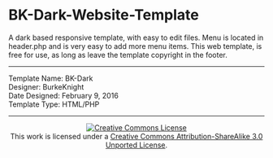 # BK-Dark-Website-Template
A dark based responsive template, with easy to edit files. Menu is located in header.php and is very easy to add more menu items. This web template, is free for use, as long as leave the template copyright in the footer.
<hr />
Template Name: BK-Dark<br />
Designer: BurkeKnight<br />
Date Designed: February 9, 2016<br />
Template Type: HTML/PHP
<hr />
<div align="center"><a rel="license" href="https://creativecommons.org/licenses/by-sa/3.0/deed.en_US" target="_blank"><img alt="Creative Commons License" style="border-width:0" src="https://i.creativecommons.org/l/by-sa/3.0/80x15.png" align="top" /></a><br />This work is licensed under a <a rel="license" href="https://creativecommons.org/licenses/by-sa/3.0/deed.en_US" target="_blank">Creative Commons Attribution-ShareAlike 3.0 Unported License</a>.</div>
